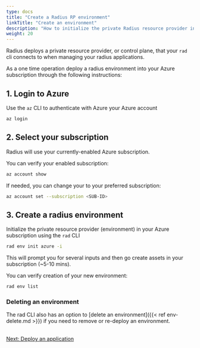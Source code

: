 ```yaml
---
type: docs
title: "Create a Radius RP environment"
linkTitle: "Create an environment"
description: "How to initialize the private Radius resource provider in your Azure subscription"
weight: 20
---
```


Radius deploys a private resource provider, or control plane, that your `rad` cli connects to when managing your radius applications.

As a one time operation deploy a radius environment into your Azure subscription through the following instructions:

## 1. Login to Azure

Use the `az` CLI to authenticate with Azure your Azure account

```sh
az login
```

## 2. Select your subscription

Radius will use your currently-enabled Azure subscription.  

You can verify your enabled subscription:

```sh
az account show
```

If needed, you can change your to your preferred subscription:

```sh
az account set --subscription <SUB-ID>
```

## 3. Create a radius environment

Initialize the private resource provider (environment) in your Azure subscription using the `rad` CLI

```sh
rad env init azure -i
```

This will prompt you for several inputs and then go create assets in your subscription (~5-10 mins). 

You can verify creation of your new environment:

```sh
rad env list
```

### Deleting an environment

The rad CLI also has an option to [delete an environment]({{< ref env-delete.md >}}) if you need to remove or re-deploy an environment.

<br /><a class="btn btn-primary" href="{{< ref deploy-application.md >}}" role="button">Next: Deploy an application</a>
